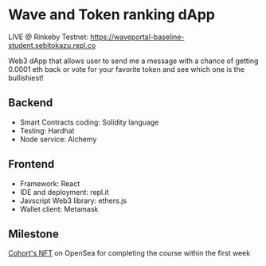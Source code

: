 # Wave and Token ranking dApp

LIVE @ Rinkeby Testnet: https://waveportal-baseline-student.sebitokazu.repl.co


Web3 dApp that allows user to send me a message with a chance of getting 0.0001 eth back or vote for your favorite token and see which one is the bullishiest!

## Backend

* Smart Contracts coding: Solidity language
* Testing: Hardhat
* Node service: Alchemy

## Frontend

* Framework: React
* IDE and deployment: repl.it
* Javscript Web3 library: ethers.js
* Wallet client: Metamask

## Milestone

[Cohort's NFT](https://opensea.io/assets/matic/0x3cd266509d127d0eac42f4474f57d0526804b44e/1110/) on OpenSea for completing the course within the first week
